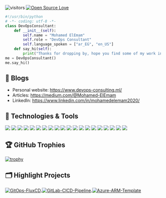 <!--### Hi there 👋
-->
<!--
**EngMohamedElEmam/EngMohamedElEmam** is a ✨ _special_ ✨ repository because its `README.md` (this file) appears on your GitHub profile.

Here are some ideas to get you started:

- 🔭 I’m currently working on ...
- 🌱 I’m currently learning ...
- 👯 I’m looking to collaborate on ...
- 🤔 I’m looking for help with ...
- 💬 Ask me about ...
- 📫 How to reach me: ...
- 😄 Pronouns: ...
- ⚡ Fun fact: ...
-->
![visitors](https://visitor-badge.laobi.icu/badge?page_id=EngMohamedElEmam)
[![Open Source Love](https://badges.frapsoft.com/os/v1/open-source.svg?v=102)](https://github.com/ellerbrock/open-source-badge/)


```python
#!/usr/bin/python
# -*- coding: utf-8 -*-
class DevOpsConsultant:
    def __init__(self):
        self.name = "Mohamed ElEmam"
        self.role = "DevOps Consultant"
        self.language_spoken = ["ar_EG", "en_US"]
    def say_hi(self):
        print("Thanks for dropping by, hope you find some of my work interesting.")
me = DevOpsConsultant()
me.say_hi()
```

## 📝 Blogs

- Personal website: https://www.devops-consulting.ml/
- Articles: https://medium.com/@Mohamed-ElEmam
- LinkedIn: https://www.linkedin.com/in/mohamedelemam2020/


## 🔧 Technologies & Tools

![](https://img.shields.io/badge/OS-Linux-informational?style=flat&logo=linux&logoColor=white&color=6aa6f8)
![](https://img.shields.io/badge/OS-Windows-informational?style=flat&logo=Windows&logoColor=white&color=6aa6f8)
![](https://img.shields.io/badge/Editor-VS_Code-informational?style=flat&logo=visual-studio-code&logoColor=white&color=6aa6f8)
![](https://img.shields.io/badge/Code-Python-informational?style=flat&logo=python&logoColor=white&color=6aa6f8)
![](https://img.shields.io/badge/Code-Golang-informational?style=flat&logo=go&logoColor=white&color=6aa6f8)
![](https://img.shields.io/badge/Shell-Bash-informational?style=flat&logo=gnu-bash&logoColor=white&color=6aa6f8)
![](https://img.shields.io/badge/Tools-Docker-informational?style=flat&logo=docker&logoColor=white&color=6aa6f8)
![](https://img.shields.io/badge/Tools-Kubernetes-informational?style=flat&logo=kubernetes&logoColor=white&color=6aa6f8)
![](https://img.shields.io/badge/Tools-Ansible-informational?style=flat&logo=Ansible&logoColor=white&color=6aa6f8)
![](https://img.shields.io/badge/Tools-Terraform-informational?style=flat&logo=Terraform&logoColor=white&color=6aa6f8)
![](https://img.shields.io/badge/Tools-Rabbitmq-informational?style=flat&logo=Rabbitmq&logoColor=white&color=6aa6f8)
![](https://img.shields.io/badge/Tools-Jenkins-informational?style=flat&logo=Jenkins&logoColor=white&color=6aa6f8)
![](https://img.shields.io/badge/Tools-GitHubActions-informational?style=flat&logo=GitHubActions&logoColor=white&color=6aa6f8)
![](https://img.shields.io/badge/Tools-AzureDevOps-informational?style=flat&logo=AzureDevOps&logoColor=white&color=6aa6f8)
![](https://img.shields.io/badge/Tools-GitLab-informational?style=flat&logo=GitLab&logoColor=white&color=6aa6f8)
![](https://img.shields.io/badge/Tools-prometheus-informational?style=flat&logo=prometheus&logoColor=white&color=6aa6f8)
![](https://img.shields.io/badge/Tools-Grafana-informational?style=flat&logo=Grafana&logoColor=white&color=6aa6f8)
![](https://img.shields.io/badge/Tools-Elastic-informational?style=flat&logo=Elastic&logoColor=white&color=6aa6f8)
![](https://img.shields.io/badge/Cloud-Azure-informational?style=flat&logo=Azure&logoColor=white&color=6aa6f8)
![](https://img.shields.io/badge/Cloud-AWS-informational?style=flat&logo=AWS&logoColor=white&color=6aa6f8)


<!-- ## &#x1f4c8; GitHub Stats
<a href="https://github.com/EngMohamedElEmam">
  <img align="center" src="https://github-readme-stats.vercel.app/api/top-langs/?username=zhenye-na&hide=c%2B%2B,c,matlab,assembly&title_color=6aa6f8&text_color=8a919a&icon_color=6aa6f8&bg_color=22272e" alt="Zhenye's GitHub Stats" />
</a>
<a href="https://gist.github.com/EngMohamedElEmam">
  <img align="center" src="https://github-readme-stats.vercel.app/api?username=EngMohamedElEmam&show_icons=true&line_height=27&count_private=true&title_color=6aa6f8&text_color=8a919a&icon_color=6aa6f8&bg_color=22272e" alt="Zhenye's GitHub Stats" />
</a> -->

## 🏆 GitHub Trophies

[![trophy](https://github-profile-trophy.vercel.app/?username=EngMohamedElEmam&theme=nord&column=7)](https://github.com/ryo-ma/github-profile-trophy)


## 🗂️ Highlight Projects

<a href="https://github.com/EngMohamedElEmam/GitOps-FluxCD">
  <img align="center" src="https://github-readme-stats.vercel.app/api/pin/?username=EngMohamedElEmam&repo=GitOps-FluxCD&show_icons=true&line_height=27&title_color=6aa6f8&text_color=8a919a&icon_color=6aa6f8&bg_color=22272e" alt="GitOps-FluxCD" />
</a>

<a href="https://github.com/EngMohamedElEmam/GitLab-CICD-Pipeline">
  <img align="center" src="https://github-readme-stats.vercel.app/api/pin/?username=EngMohamedElEmam&repo=GitLab-CICD-Pipeline&show_icons=true&line_height=27&title_color=6aa6f8&text_color=8a919a&icon_color=6aa6f8&bg_color=22272e" alt="GitLab-CICD-Pipeline" />
</a>

<a href="https://github.com/EngMohamedElEmam/Azure-ARM-Template">
  <img align="center" src="https://github-readme-stats.vercel.app/api/pin/?username=EngMohamedElEmam&repo=Azure-ARM-Template&show_icons=true&line_height=27&title_color=6aa6f8&text_color=8a919a&icon_color=6aa6f8&bg_color=22272e" alt="Azure-ARM-Template" />
</a>

<!-- ## 👨‍💻 This week, I spent my time on:
[![Emam's wakatime stats](https://github-readme-stats.vercel.app/api/wakatime?username=EngMohamedElEmam&line_height=27&title_color=6aa6f8&text_color=8a919a&icon_color=6aa6f8&bg_color=22272e)](https://github.com/EngMohamedElEmam/github-readme-stats) -->
